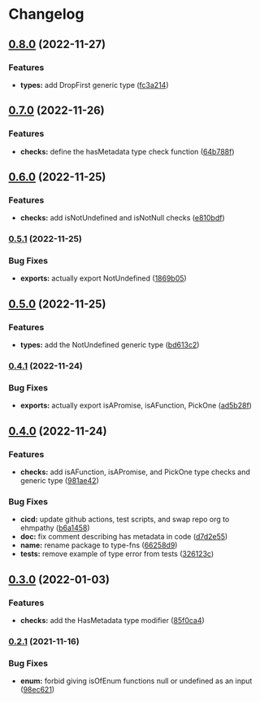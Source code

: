 # Changelog

## [0.8.0](https://www.github.com/ehmpathy/type-fns/compare/v0.7.0...v0.8.0) (2022-11-27)


### Features

* **types:** add DropFirst generic type ([fc3a214](https://www.github.com/ehmpathy/type-fns/commit/fc3a214071c3c975840ffea41b02290829359da4))

## [0.7.0](https://www.github.com/ehmpathy/type-fns/compare/v0.6.0...v0.7.0) (2022-11-26)


### Features

* **checks:** define the hasMetadata type check function ([64b788f](https://www.github.com/ehmpathy/type-fns/commit/64b788fcf1348c654d920750a56bbc77dc3e6dad))

## [0.6.0](https://www.github.com/ehmpathy/type-fns/compare/v0.5.1...v0.6.0) (2022-11-25)


### Features

* **checks:** add isNotUndefined and isNotNull checks ([e810bdf](https://www.github.com/ehmpathy/type-fns/commit/e810bdf5e2ec6b9caa3e289aa8a7c693524b5e65))

### [0.5.1](https://www.github.com/ehmpathy/type-fns/compare/v0.5.0...v0.5.1) (2022-11-25)


### Bug Fixes

* **exports:** actually export NotUndefined ([1869b05](https://www.github.com/ehmpathy/type-fns/commit/1869b05e59764b3b822298dac223b9cb09b02fc0))

## [0.5.0](https://www.github.com/ehmpathy/type-fns/compare/v0.4.1...v0.5.0) (2022-11-25)


### Features

* **types:** add the NotUndefined generic type ([bd613c2](https://www.github.com/ehmpathy/type-fns/commit/bd613c27ced111eb44c971734ab343a9cd2fbe8e))

### [0.4.1](https://www.github.com/ehmpathy/type-fns/compare/v0.4.0...v0.4.1) (2022-11-24)


### Bug Fixes

* **exports:** actually export isAPromise, isAFunction, PickOne ([ad5b28f](https://www.github.com/ehmpathy/type-fns/commit/ad5b28f1d2da9fe382d1245d38d970b1b0e7bd1c))

## [0.4.0](https://www.github.com/ehmpathy/type-fns/compare/v0.3.0...v0.4.0) (2022-11-24)


### Features

* **checks:** add isAFunction, isAPromise, and PickOne type checks and generic type ([981ae42](https://www.github.com/ehmpathy/type-fns/commit/981ae4275530bdae203b9013bed193f1afda6b8d))


### Bug Fixes

* **cicd:** update github actions, test scripts, and swap repo org to ehmpathy ([b6a1458](https://www.github.com/ehmpathy/type-fns/commit/b6a1458b6d2d5423255fc8eaee2e3181d0c14850))
* **doc:** fix comment describing has metadata in code ([d7d2e55](https://www.github.com/ehmpathy/type-fns/commit/d7d2e556ba03ad5a573f90d6ea75c5696f493058))
* **name:** rename package to type-fns ([66258d9](https://www.github.com/ehmpathy/type-fns/commit/66258d93e7964c675b92f50061ddcb11a79f2b69))
* **tests:** remove example of type error from tests ([326123c](https://www.github.com/ehmpathy/type-fns/commit/326123cf845b31e82edb0d3d50cd6034217df2fa))

## [0.3.0](https://www.github.com/ehmpathy/type-fns/compare/v0.2.1...v0.3.0) (2022-01-03)


### Features

* **checks:** add the HasMetadata type modifier ([85f0ca4](https://www.github.com/ehmpathy/type-fns/commit/85f0ca467983ea6f1fc5845990f98dbe9cbe5e8f))

### [0.2.1](https://www.github.com/ehmpathy/type-fns/compare/v0.2.0...v0.2.1) (2021-11-16)


### Bug Fixes

* **enum:** forbid giving isOfEnum functions null or undefined as an input ([98ec621](https://www.github.com/ehmpathy/type-fns/commit/98ec6216bc5775cbb2015f400358fe7d5fffc303))
